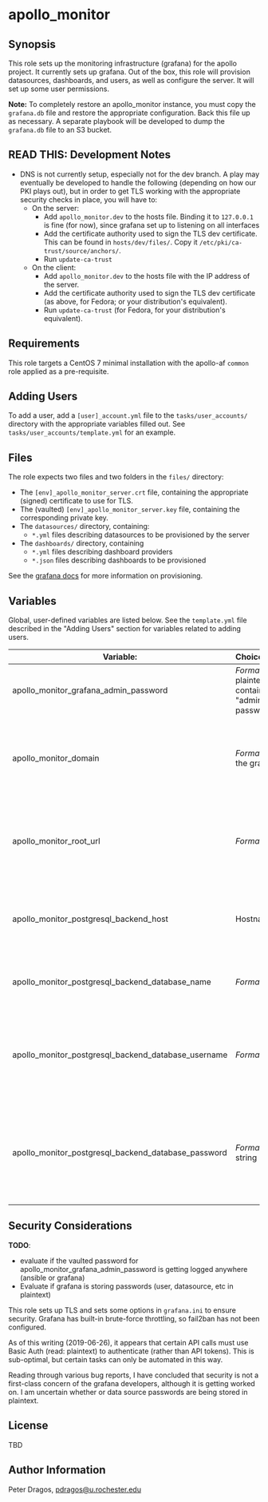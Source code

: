 apollo_monitor
=========

Synopsis
-----------
This role sets up the monitoring infrastructure (grafana) for the apollo project. It currently sets up grafana. Out of the box, this role will provision datasources, dashboards, and users, as well as configure the server. It will set up some user permissions. 

**Note:** To completely restore an apollo_monitor instance, you must copy the `grafana.db` file and restore the appropriate configuration. Back this file up as necessary. A separate playbook will be developed to dump the `grafana.db` file to an S3 bucket.

READ THIS: Development Notes 
--------------------------------------------
 * DNS is not currently setup, especially not for the dev branch.  A play may eventually be developed to handle the following (depending on how our PKI plays out), but in order to get TLS working with the appropriate security checks in place, you will have to:
	 * On the server:
	 	 * Add `apollo_monitor.dev` to the hosts file. Binding it to `127.0.0.1` is fine (for now), since grafana set up to listening on all interfaces 
		 * Add the certificate authority used to sign the TLS dev certificate. This can be found in `hosts/dev/files/`. Copy it `/etc/pki/ca-trust/source/anchors/`.
		 * Run `update-ca-trust`
	 * On the client:
		 * Add `apollo_monitor.dev` to the hosts file with the IP address of the server.
		 * Add the certificate authority used to sign the TLS dev certificate (as above, for Fedora; or your distribution's equivalent).
		 * Run `update-ca-trust` (for Fedora, for your distribution's equivalent).
 
Requirements
------------
This role targets a CentOS 7 minimal installation with the apollo-af `common` role applied as a pre-requisite.

Adding Users
----------------
To add a user, add a `[user]_account.yml` file to the `tasks/user_accounts/` directory with the appropriate variables filled out. See `tasks/user_accounts/template.yml` for an example.

Files
-----------
 The role expects two files and two folders in the `files/` directory:
  * The `[env]_apollo_monitor_server.crt` file, containing the appropriate (signed) certificate to use for TLS.
  * The (vaulted) `[env]_apollo_monitor_server.key` file, containing the corresponding private key.
  * The `datasources/` directory, containing:
	  * `*.yml` files describing datasources to be provisioned by the server
  * The `dashboards/` directory, containing
	  * `*.yml` files describing dashboard providers
	  * `*.json` files describing dashboards to be provisioned
	 
 See the [grafana docs](https://grafana.com/docs/administration/provisioning/#example-datasource-config-file) for more information on provisioning.
 
Variables
-----------
Global, user-defined variables are listed below. See the `template.yml` file described in the "Adding Users" section for variables related to adding users.

| Variable:                            	| Choices/Defaults:                                                                                                                                                                	| Declared in:                                                                      	| Comments:                                                           	|
|--------------------------------------	|----------------------------------------------------------------------------------------------------------------------------------------------------------------------------------	|-----------------------------------------------------------------------------------	|---------------------------------------------------------------------	|
| apollo_monitor_grafana_admin_password | *Format*: A vaulted plaintext file containing the "admin" account password. | `defaults/main.yml	`|
| apollo_monitor_domain | *Format*: FQDN of the grafana server | `../../hosts/[env]/group_vars/apollo_monitor/apollo_monitor.yml` | The public facing domain name used to access grafana from a browser
| apollo_monitor_root_url | *Format*: URL| `../../hosts/[env]/group_vars/apollo_monitor/apollo_monitor.yml` | The full public facing url you use in browser, used for redirects and emails|. 
| apollo_monitor_postgresql_backend_host | Hostname or IP | `../../hosts/[env]/group_vars/apollo_monitor/apollo_monitor_postgresql_backend_details.yml` | The host name for grafana to connect to for it's backend database. |
| apollo_monitor_postgresql_backend_database_name | *Format*: String |   `../../hosts/[env]/group_vars/apollo_monitor/apollo_monitor_postgresql_backend_details.yml` | Name of the backend database to connect to |
| apollo_monitor_postgresql_backend_database_username | *Format*: String |   `../../hosts/[env]/group_vars/apollo_monitor/apollo_monitor_postgresql_backend_details.yml` | Username of the database role grafana should connect as for it's backend. | 
| apollo_monitor_postgresql_backend_database_password | *Format*: Vaulted string |   `../../hosts/[env]/group_vars/apollo_monitor/apollo_monitor_postgresql_backend_details.yml` | Vaulted password of the database role grafana should connect as for it's backend. |
Security Considerations
-----------
**TODO**: 
* evaluate if the vaulted password for apollo_monitor_grafana_admin_password  is getting logged anywhere (ansible or grafana)
* Evaluate if grafana is storing passwords (user, datasource, etc in plaintext)

This role sets up TLS and sets some options in `grafana.ini` to ensure security. Grafana has built-in brute-force throttling, so fail2ban has not been configured. 

As of this writing (2019-06-26), it appears that certain API calls must use Basic Auth (read: plaintext) to authenticate (rather than API tokens). This is sub-optimal, but certain tasks can only be automated in this way.

Reading through various bug reports, I have concluded that security is not a first-class concern of the grafana developers, although it is getting worked on. I am uncertain whether or data source passwords are being stored in plaintext.


License
-------

TBD

Author Information
------------------
Peter Dragos, <pdragos@u.rochester.edu>

